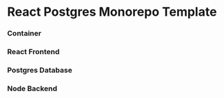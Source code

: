 # React Postgres Monorepo Template

### Container

### React Frontend

### Postgres Database

### Node Backend
